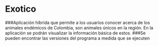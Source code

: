 # Exotico
###Aplicación híbrida que permite a los usuarios conocer acerca de los animales endémicos de Colombia, son animales únicos en la región. En la aplicación se podrán visualizar la información básica de estos.
###Se pueden encontrar las versiones del programa a medida que se ejecuten

